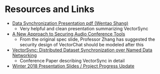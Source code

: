 # Resources and Links

- [Data Synchronization Presentation pdf (Wentao Shang)](https://irl.cs.ucla.edu/data/files/shang-defense-presentation.pdf)
    - Very helpful and clean presentation summarizing VectorSync
- [A New Approach to Securing Audio Conference Tools](http://sprout.ics.uci.edu/projects/ndn/papers/awfit-audiosec.pdf)
    - From the original spec slide, Professor Zhang has suggested the security design of VectorChat should be modeled after this
- [VectorSync: Distributed Dataset Synchronization over Named Data Networking](https://conferences.sigcomm.org/acm-icn/2017/proceedings/icn17-1002.pdf)
    - Conference Paper describing VectorSync in detail
- [Winter 2018 Presentation Slides / Project Progress Update](https://goo.gl/UzHp7u)